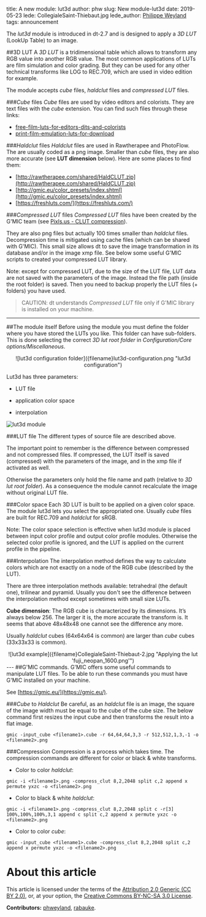 title: A new module: lut3d
author: phw
slug: New module-lut3d
date: 2019-05-23
lede: CollegialeSaint-Thiebaut.jpg
lede_author: <a href="http://ph-wd.com/piwigo/">Philippe Weyland</a>
tags: announcement

The *lut3d* module is introduced in dt-2.7 and is designed to apply a *3D LUT* (LookUp Table) to an image.

##3D LUT
A *3D LUT* is a tridimensional table which allows to transform any RGB value into another RGB value.
The most common applications of LUTs are film simulation and color grading. But they can be used for any other technical transforms like LOG to REC.709, which are used in video edition for example.

The module accepts *cube* files, *haldclut* files and *compressed LUT* files.

###*Cube* files
*Cube* files are used by video editors and colorists. They are text files with the *cube* extension.
You can find such files through these links:

- [free-film-luts-for-editors-dits-and-colorists](https://jonnyelwyn.co.uk/film-and-video-editing/free-film-luts-for-editors-dits-and-colorists/)
- [print-film-emulation-luts-for-download](http://juanmelara.com.au/blog/print-film-emulation-luts-for-download)

###*Haldclut* files
*Haldclut* files are used in Rawtherapee and PhotoFlow.
The are usually coded as a png image.
Smaller than *cube* files, they are also more accurate (see **LUT dimension** below).
Here are some places to find them:

- [http://rawtherapee.com/shared/HaldCLUT.zip](http://rawtherapee.com/shared/HaldCLUT.zip)
- [http://gmic.eu/color_presets/index.shtml](http://gmic.eu/color_presets/index.shtml)
- [https://freshluts.com/](https://freshluts.com/)

###*Compressed LUT* files
*Compressed LUT* files have been created by the G'MIC team (see [Pixls.us - CLUT compression](https://discuss.pixls.us/t/clut-compression/11752)).

They are also png files but actually 100 times smaller than *haldclut* files.
Decompression time is mitigated using cache files (which can be shared with G'MIC).
This small size allows dt to save the image transformation in its database and/or in the image xmp file.
See below some useful G'MIC scripts to created your compressed LUT library.

Note: except for compressed LUT, due to the size of the LUT file, LUT data are not saved with the parameters of the image. Instead the file path (inside the root folder) is saved. Then you need to backup properly the LUT files (+ folders) you have used.

> CAUTION: dt understands *Compressed LUT* file only if G'MIC library is installed on your machine.

---
##The module itself
Before using the module you must define the folder where you have stored the LUTs you like. This folder can have sub-folders. This is done selecting the correct *3D lut root folder* in *Configuration/Core options/Miscellaneous*.

  <div style="text-align: center">
![lut3d configuration folder]({filename}lut3d-configuration.png "lut3d configuration")
  </div>

Lut3d has three parameters:

* LUT file
* application color space
* interpolation

  <div style="text-align: center">
![lut3d module]({filename}lut3d-module.png "lut3d module")
  </div>

###LUT file
The different types of source file are described above.

The important point to remember is the difference between compressed and not compressed files.
If compressed, the LUT itself is saved (compressed) with the parameters of the image, and in the xmp file if activated as well.

Otherwise the parameters only hold the file name and path (relative to *3D lut root folder*).
As a consequence the module cannot recalculate the image without original LUT file.

###Color space
Each 3D LUT is built to be applied on a given color space. The module lut3d lets you select the appropriated one.
Usually *cube* files are built for REC.709 and *haldclut* for sRGB.

Note: The color space selection is effective when lut3d module is placed between input color profile and output color profile modules.
Otherwise the selected color profile is ignored, and the LUT is applied on the current profile in the pipeline.

###Interpolation
The interpolation method defines the way to calculate colors which are not exactly on a node of the RGB cube (described by the LUT).

There are three interpolation methods available: tetrahedral (the default one), trilinear and pyramid.
Usually you don't see the difference between the interpolation method except sometimes with small size LUTs.

**Cube dimension**: The RGB cube is characterized by its dimensions. It’s always below 256.
The larger it is, the more accurate the transform is.
It seems that above 48x48x48 one cannot see the difference any more.

Usually *haldclut* cubes (64x64x64 is common) are larger than *cube* cubes (33x33x33 is common).

  <div style="text-align: center">
![lut3d example]({filename}CollegialeSaint-Thiebaut-2.jpg "Applying the lut 'fuji_neopan_1600.png'")
  </div>
---
##G'MIC commands.
G'MIC offers some useful commands to manipulate LUT files.
To be able to run these commands you must have G'MIC installed on your machine.

See [https://gmic.eu/](https://gmic.eu/).

###*Cube* to *Haldclut*
Be careful, as an *haldclut* file is an image, the square of the image width must be equal to the cube of the cube size.
The below command first resizes the input cube and then transforms the result into a flat image.

`gmic -input_cube <filename1>.cube -r 64,64,64,3,3 -r 512,512,1,3,-1 -o <filename2>.png`

###Compression
Compression is a process which takes time.
The compression commands are different for color or black & white transforms.

* Color to color *haldclut*:

`gmic -i <filename1>.png -compress_clut 8,2,2048 split c,2 append x permute yxzc -o <filename2>.png`

* Color to black & white *haldclut*:

`gmic -i <filename1>.png -compress_clut 8,2,2048 split c -r[3] 100%,100%,100%,3,1 append c split c,2 append x permute yxzc -o <filename2>.png`

* Color to color *cube*:

`gmic -input_cube <filename1>.cube -compress_clut 8,2,2048 split c,2 append x permute yxzc -o <filename2>.png`

# About this article

This article is licensed under the terms of the [Attribution 2.0
Generic (CC BY 2.0)](https://creativecommons.org/licenses/by/2.0/),
or, at your option, the [Creative Commons BY-NC-SA 3.0
License](https://creativecommons.org/licenses/by-nc-sa/3.0/).

**Contributors:** [phweyland](https://github.com/phweyland), [rabauke](https://github.com/rabauke).
